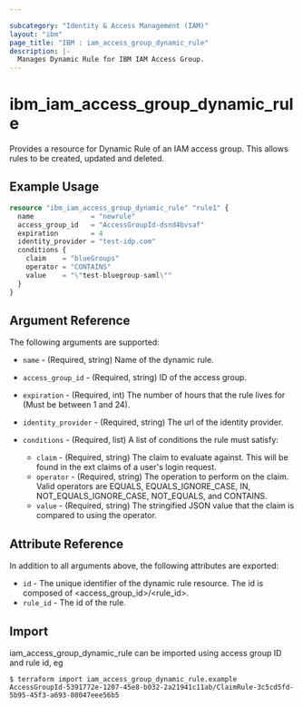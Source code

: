```yaml
---

subcategory: "Identity & Access Management (IAM)"
layout: "ibm"
page_title: "IBM : iam_access_group_dynamic_rule"
description: |-
  Manages Dynamic Rule for IBM IAM Access Group.
---
```


# ibm\_iam_access_group_dynamic_rule

Provides a resource for Dynamic Rule of an IAM access group. This allows rules to be created, updated and deleted.

## Example Usage

```terraform
resource "ibm_iam_access_group_dynamic_rule" "rule1" {
  name              = "newrule"
  access_group_id   = "AccessGroupId-dsnd4bvsaf"
  expiration        = 4
  identity_provider = "test-idp.com"
  conditions {
    claim    = "blueGroups"
    operator = "CONTAINS"
    value    = "\"test-bluegroup-saml\""
  }
}
```

## Argument Reference

The following arguments are supported:

* `name` - (Required, string) Name of the dynamic rule.
* `access_group_id` - (Required, string) ID of the access group.

* `expiration` - (Required, int) The number of hours that the rule lives for (Must be between 1 and 24).
* `identity_provider` - (Required, string) The url of the identity provider.  
* `conditions` - (Required, list) A list of conditions the rule must satisfy:
  * `claim` - (Required, string) The claim to evaluate against. This will be found in the ext claims of a user's login request. 
  * `operator` - (Required, string) The operation to perform on the claim. Valid operators are EQUALS, EQUALS_IGNORE_CASE, IN, NOT_EQUALS_IGNORE_CASE, NOT_EQUALS, and CONTAINS.
  * `value` - (Required, string) The stringified JSON value that the claim is compared to using the operator.


## Attribute Reference

In addition to all arguments above, the following attributes are exported:

* `id` - The unique identifier of the dynamic rule resource. The id is composed of \<access_group_id\>/\<rule_id\>.<br/>
* `rule_id` - The id of the rule.


## Import

iam_access_group_dynamic_rule can be imported using access group ID and rule id, eg

```
$ terraform import iam_access_group_dynamic_rule.example AccessGroupId-5391772e-1207-45e8-b032-2a21941c11ab/ClaimRule-3c5cd5fd-5b95-45f3-a693-08047eee56b5
```